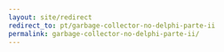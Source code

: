 ```yaml
---
layout: site/redirect
redirect_to: pt/garbage-collector-no-delphi-parte-ii
permalink: garbage-collector-no-delphi-parte-ii/
---
```

